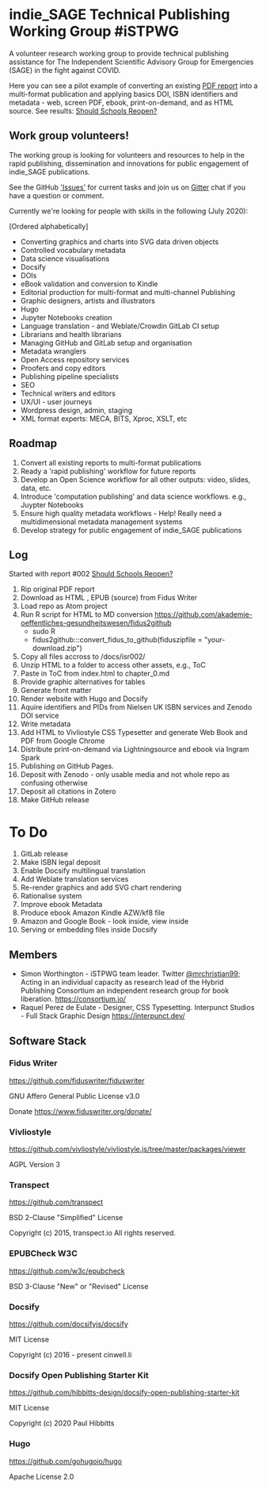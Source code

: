 # indie_SAGE Technical Publishing Working Group #iSTPWG

A volunteer research working group to provide technical publishing assistance for The Independent Scientific Advisory Group for Emergencies (SAGE) in the fight against COVID.

Here you can see a pilot example of converting an existing [PDF report](https://www.independentsage.org/wp-content/uploads/2020/05/Independent-Sage-Brief-Report-on-Schools.pdf) into a multi-format publication and applying basics DOI, ISBN identifiers and metadata - web, screen PDF, ebook, print-on-demand, and as HTML source. See results: [Should Schools Reopen?](https://independent-sage.github.io/Should-Schools-Reopen/#/)

## Work group volunteers!

The working group is looking for volunteers and resources to help in the rapid publishing, dissemination and innovations for public engagement of indie_SAGE publications.

See the GitHub ['Issues'](https://github.com/Independent-SAGE/Technical-Publishing-Working-Group/issues) for current tasks and join us on [Gitter](https://gitter.im/indie_SAGE/TPWG) chat if you have a question or comment.

Currently we're looking for people with skills in the following (July 2020):

[Ordered alphabetically]

  - Converting graphics and charts into SVG data driven objects
  - Controlled vocabulary metadata
  - Data science visualisations
  - Docsify
  - DOIs
  - eBook validation and conversion to Kindle
  - Editorial production for multi-format and multi-channel Publishing
  - Graphic designers, artists and illustrators
  - Hugo
  - Jupyter Notebooks creation
  - Language translation - and Weblate/Crowdin GitLab CI setup
  - Librarians and health librarians
  - Managing GitHub and GitLab setup and organisation
  - Metadata wranglers
  - Open Access repository services
  - Proofers and copy editors
  - Publishing pipeline specialists
  - SEO
  - Technical writers and editors
  - UX/UI - user journeys
  - Wordpress design, admin, staging
  - XML format experts: MECA, BITS, Xproc, XSLT, etc

## Roadmap

  1. Convert all existing reports to multi-format publications
  2. Ready a 'rapid publishing' workflow for future reports
  3. Develop an Open Science workflow for all other outputs: video, slides, data, etc.
  4. Introduce 'computation publishing' and data science workflows. e.g., Juypter Notebooks
  5. Ensure high quality metadata workflows - Help! Really need a multidimensional metadata management systems
  6. Develop strategy for public engagement of indie_SAGE publications

## Log

Started with report #002 [Should Schools Reopen?](https://independent-sage.github.io/Should-Schools-Reopen/#/)

1. Rip original PDF report
1. Download as HTML , EPUB (source) from Fidus Writer
1. Load repo as Atom project
1. Run R script for HTML to MD conversion https://github.com/akademie-oeffentliches-gesundheitswesen/fidus2github
   - sudo R
   - fidus2github:::convert_fidus_to_github(fiduszipfile = "your-download.zip")
1. Copy all files accross to /docs/isr002/
1. Unzip HTML to a folder to access other assets, e.g., ToC
1. Paste in ToC from index.html to chapter_0.md
1. Provide graphic alternatives for tables
1. Generate front matter
1. Render website with Hugo and Docsify
1. Aquire identifiers and PIDs from Nielsen UK ISBN services and Zenodo DOI service
1. Write metadata
1. Add HTML to Vivliostyle CSS Typesetter and generate Web Book and PDF from Google Chrome
1. Distribute print-on-demand via Lightningsource and ebook via Ingram Spark
1. Publishing on GitHub Pages.
1. Deposit with Zenodo - only usable media and not whole repo as confusing otherwise
1. Deposit all citations in Zotero
1. Make GitHub release

# To Do

 1. GitLab release
 1. Make ISBN legal deposit
 1. Enable Docsify multilingual translation
 1. Add Weblate translation services
 1. Re-render graphics and add SVG chart rendering
 1. Rationalise system
 1. Improve ebook Metadata
 1. Produce ebook Amazon Kindle AZW/kf8 file
 1. Amazon and Google Book - look inside, view inside
 1. Serving or embedding files inside Docsify

## Members

  - Simon Worthington - iSTPWG team leader. Twitter [@mrchristian99](https://twitter.com/mrchristian99); Acting in an individual capacity as research lead of the Hybrid Publishing Consortium an independent research group for book liberation. https://consortium.io/
  - Raquel Perez de Eulate - Designer, CSS Typesetting. Interpunct Studios - Full Stack Graphic Design https://interpunct.dev/

  ## Software Stack

  ### Fidus Writer

  https://github.com/fiduswriter/fiduswriter

  GNU Affero General Public License v3.0

  Donate https://www.fiduswriter.org/donate/

  ### Vivliostyle

  https://github.com/vivliostyle/vivliostyle.js/tree/master/packages/viewer

  AGPL Version 3

  ### Transpect

  https://github.com/transpect

  BSD 2-Clause "Simplified" License

  Copyright (c) 2015, transpect.io All rights reserved.

  ### EPUBCheck W3C

  https://github.com/w3c/epubcheck

  BSD 3-Clause "New" or "Revised" License

  ### Docsify

  https://github.com/docsifyjs/docsify

  MIT License

  Copyright (c) 2016 - present cinwell.li

  ### Docsify Open Publishing Starter Kit

  https://github.com/hibbitts-design/docsify-open-publishing-starter-kit

  MIT License

  Copyright (c) 2020 Paul Hibbitts

  ### Hugo

  https://github.com/gohugoio/hugo

  Apache License 2.0
